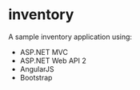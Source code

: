 # inventory

A sample inventory application using:
- ASP.NET MVC
- ASP.NET Web API 2
- AngularJS
- Bootstrap
